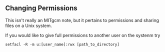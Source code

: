 ## Changing Permissions

This isn't really an MITgcm note, but it pertains to permissions and sharing files on a Unix system.

If you would like to give full permissions to another user on the systenm try
```
setfacl -R -m u:[user_name]:rwx [path_to_directory]
```

